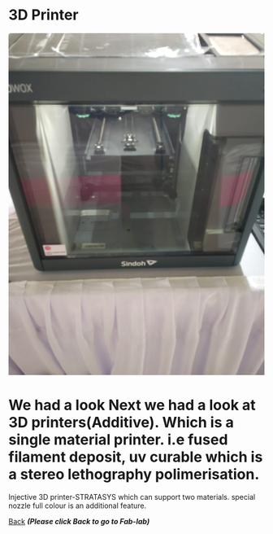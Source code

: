 #  3D Printer

![3D Printer](/images/3D-printer.jpg)

# We had a   look   Next we had a  look  at 3D printers(Additive). Which is a single material printer. i.e fused filament deposit,  uv curable which is a stereo lethography polimerisation.
 
 Injective 3D printer-STRATASYS which can support two materials. special nozzle full colour is an   additional feature.



[Back](/mdfiles/Fab-Lab.md)  ***(Please click  Back to go to Fab-lab)***

